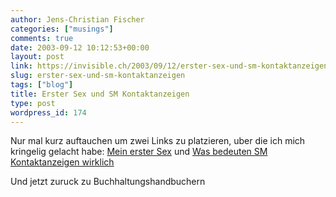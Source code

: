 ```yaml
---
author: Jens-Christian Fischer
categories: ["musings"]
comments: true
date: 2003-09-12 10:12:53+00:00
layout: post
link: https://invisible.ch/2003/09/12/erster-sex-und-sm-kontaktanzeigen/
slug: erster-sex-und-sm-kontaktanzeigen
tags: ["blog"]
title: Erster Sex und SM Kontaktanzeigen
type: post
wordpress_id: 174
---
```


Nur mal kurz auftauchen um zwei Links zu platzieren, uber die ich mich kringelig gelacht habe:
[Mein erster Sex](https://don.antville.org/stories/497791/) und [Was bedeuten SM Kontaktanzeigen wirklich](https://don.antville.org/stories/499917/)

Und jetzt zuruck zu Buchhaltungshandbuchern
